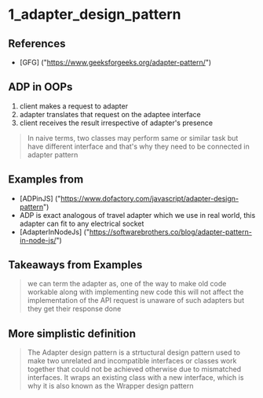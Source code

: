 # 1_adapter_design_pattern

## References
* [GFG] ("https://www.geeksforgeeks.org/adapter-pattern/")

## ADP in OOPs
1. client makes a request to adapter 
2. adapter translates that request on the adaptee interface
3. client receives the result irrespective of adapter's presence 


> In naive terms, two classes may perform same or similar task but have different interface and that's why they need to be connected in adapter pattern

## Examples from
* [ADPinJS] ("https://www.dofactory.com/javascript/adapter-design-pattern")
* ADP is exact analogous of travel adapter which we use in real world, this adapter can fit to any electrical socket
* [AdapterInNodeJs] ("https://softwarebrothers.co/blog/adapter-pattern-in-node-js/")

## Takeaways from Examples
> we can term the adapter as, one of the way to make old code workable along with implementing new code
> this will not affect the implementation of the API
> request is unaware of such adapters but they get their response done

## More simplistic definition
> The Adapter design pattern is a strtuctural design pattern used to make two unrelated and incompatible interfaces or classes work together that could not be achieved otherwise due to mismatched interfaces. It wraps an existing class with a new interface, which is why it is also known as the Wrapper design pattern

